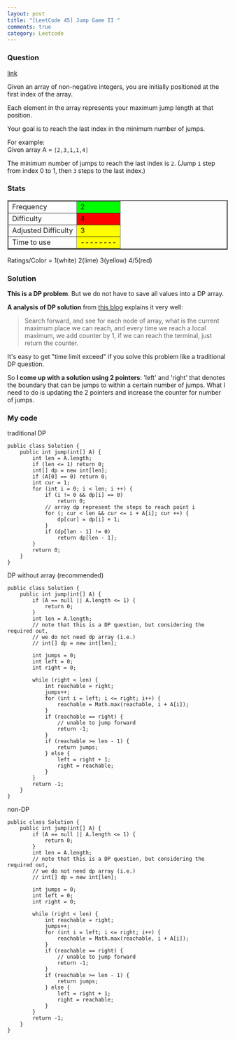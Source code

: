 ```yaml
---
layout: post
title: "[LeetCode 45] Jump Game II "
comments: true
category: Leetcode
---
```


### Question

[link](http://oj.leetcode.com/problems/jump-game-ii/)

<div class="question-content">
<p></p><p>
Given an array of non-negative integers, you are initially positioned at the first index of the array.
</p>
<p>
Each element in the array represents your maximum jump length at that position. 
</p>
<p>
Your goal is to reach the last index in the minimum number of jumps.
</p>

<p>
For example:<br>
Given array A = <code>[2,3,1,1,4]</code>
</p>
<p>
The minimum number of jumps to reach the last index is <code>2</code>. (Jump <code>1</code> step from index 0 to 1, then <code>3</code> steps to the last index.)
</p><p></p>
</div>

### Stats

<table border="2">
	<tr>
		<td>Frequency</td>
		<td bgcolor="lime">2</td>
	</tr>
	<tr>
		<td>Difficulty</td>
		<td bgcolor="red">4</td>
	</tr>
	<tr>
		<td>Adjusted Difficulty</td>
		<td bgcolor="yellow">3</td>
	</tr>
	<tr>
		<td>Time to use</td>
		<td bgcolor="yellow">--------</td>
	</tr>
</table>

Ratings/Color = 1(white) 2(lime) 3(yellow) 4/5(red)

### Solution

**This is a DP problem**. But we do not have to save all values into a DP array.

**A analysis of DP solution** from [this blog](http://eric-yuan.me/leetcode-jump-game-ii/) explains it very well:

> Search forward, and see for each node of array, what is the current maximum place we can reach, and every time we reach a local maximum, we add counter by 1, if we can reach the terminal, just return the counter.

It's easy to get "time limit exceed" if you solve this problem like a traditional DP question.

So **I come up with a solution using 2 pointers**: 'left' and 'right' that denotes the boundary that can be jumps to within a certain number of jumps. What I need to do is updating the 2 pointers and increase the counter for number of jumps.

### My code

traditional DP

    public class Solution {
        public int jump(int[] A) {
            int len = A.length;
            if (len <= 1) return 0;
            int[] dp = new int[len];
            if (A[0] == 0) return 0;
            int cur = 1;
            for (int i = 0; i < len; i ++) {
                if (i != 0 && dp[i] == 0)
                    return 0;
                // array dp represent the steps to reach point i
                for (; cur < len && cur <= i + A[i]; cur ++) {
                    dp[cur] = dp[i] + 1;
                }
                if (dp[len - 1] != 0)
                    return dp[len - 1];
            }
            return 0;
        }
    }

DP without array (recommended)

    public class Solution {
        public int jump(int[] A) {
            if (A == null || A.length <= 1) {
                return 0;
            }
            int len = A.length;
            // note that this is a DP question, but considering the required out,
            // we do not need dp array (i.e.)
            // int[] dp = new int[len];

            int jumps = 0;
            int left = 0;
            int right = 0;

            while (right < len) {
                int reachable = right;
                jumps++;
                for (int i = left; i <= right; i++) {
                    reachable = Math.max(reachable, i + A[i]);
                }
                if (reachable == right) {
                    // unable to jump forward
                    return -1;
                }
                if (reachable >= len - 1) {
                    return jumps;
                } else {
                    left = right + 1;
                    right = reachable;
                }
            }
            return -1;
        }
    }

non-DP

    public class Solution {
        public int jump(int[] A) {
            if (A == null || A.length <= 1) {
                return 0;
            }
            int len = A.length;
            // note that this is a DP question, but considering the required out,
            // we do not need dp array (i.e.)
            // int[] dp = new int[len];

            int jumps = 0;
            int left = 0;
            int right = 0;

            while (right < len) {
                int reachable = right;
                jumps++;
                for (int i = left; i <= right; i++) {
                    reachable = Math.max(reachable, i + A[i]);
                }
                if (reachable == right) {
                    // unable to jump forward
                    return -1;
                }
                if (reachable >= len - 1) {
                    return jumps;
                } else {
                    left = right + 1;
                    right = reachable;
                }
            }
            return -1;
        }
    }
